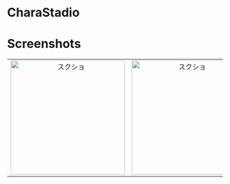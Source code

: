 # CharaStadio

# Screenshots
| |||
| :----: | :---: | :---: |
|<img width="267" alt="スクショ" src="https://user-images.githubusercontent.com/29572313/119418607-54493e00-bd33-11eb-9ff7-72ada3c4914c.png">|<img width="267" alt="スクショ" src="https://user-images.githubusercontent.com/29572313/119418606-527f7a80-bd33-11eb-8cbc-0786d3f6db22.png">|<img width="267" alt="スクショ" src="https://user-images.githubusercontent.com/29572313/119418549-3085f800-bd33-11eb-8ec1-c759f0dbe7be.png">|
